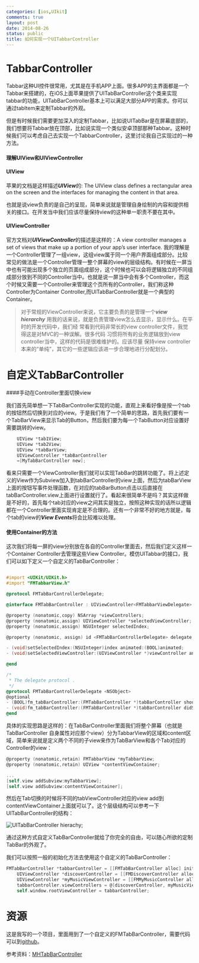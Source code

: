 ```yaml
---
categories: [ios,UIkit]
comments: true
layout: post
date: 2014-08-26 
status: public
title: 如何实现一个UITabbarController
---
```


TabbarController
===
Tabbar这种UI控件很常用，尤其是在手机APP上面。很多APP的主界面都是一个Tabbar来搭建的，在iOS上面苹果提供了UITabBarController这个类来实现tabbar的功能，UITabBarController基本上可以满足大部分APP的需求。你可以通过tabItem来定制Tabbar的外观。

但是有时候我们需要更加深入的定制Tabbar，比如说UITabBar是在屏幕底部的，我们想要将Tabbar放在顶部，比如说实现一个类似安卓顶部那种Tabbar。这种时候我们可以考虑自己去实现一个TabbarController，这里讨论我自己实现过的一种方法。

#### 理解UIView和UIViewController

#### UIView
苹果的文档是这样描述***UIView***的:
The UIView class defines a rectangular area on the screen and the interfaces for managing the content in that area. 

也就是说view负责的是自己的呈现，简单来说就是管理自身绘制的内容和提供相关的接口。在开发当中我们应该尽量保持view的这种单一职责不要在其中。

#### UIViewController
官方文档对***UIViewController***的描述是这样的：A view controller manages a set of views that make up a portion of your app’s user interface. 
我的理解是一个Controller管理了一组view，这组view属于同一个用户界面组成部分。比较常见的做法是一个Controller管理一整个屏幕的view的层级结构。有时候在一屏当中也有可能出现多个独立的页面组成部分，这个时候也可以会将逻辑独立的不同组成部分放到不同的Controller当中。也就是说一屏当中会有多个Controller，而这个时候又需要一个Controller来管理这个页所有的Controller，我们称这种Controller为Container Controller,而UITabBarController就是一个典型的Container。

> 对于常规的ViewController来说，它主要负责的是管理一个***view hierarchy***
> 用我的话来说，就是负责管理view怎么去显示，显示什么。在平时的开发代码中，我们经
> 常看到代码非常长的view controller文件，我觉得这是对MVC的一种误解。很多代码
> 习惯将所有的业务逻辑放到view controller当中，这样的代码是很难维护的。应该尽量
> 保持view controller本来的“单纯”，其它的一些逻辑应该进一步合理地进行分配划分。

自定义TabBarController
===

####手动在Controller里面切换view

我们首先简单想一下TabBarController实现的功能，直观上来看好像是按一个tab的按钮然后切换到对应的view。于是我们有了一个简单的思路，首先我们要有一个TabBarView来显示Tab的Button，然后我们要为每一个TabButton对应设置好需要跳转的view。

```objective-c 
	UIView *tab1View;
	UIView *tab2View;
	UIView *tabBarView;
	UIViewController *tabBarController
	=[MyTabBarController new]; 
```

看来只需要一个ViewController我们就可以实现TabBar的跳转功能了。将上述定义的View作为Subview加入到tabBarController的view上面，然后为tabBarView上面的按钮写事件处理函数，在对应的tabBarButton点击以后直接在tabBarController.view上面进行设置就行了。看起来很简单不是吗？其实这样做是不好的，首先每个tab对应的view之间其实是独立，按照这种实现的话所以逻辑都在一个Controller里面实现肯定是不合理的。还有一个非常不好的地方就是，每个tab的view的***View Events***将会比较难以处理。

#### 使用Container的方法

这次我们将每一屏的view分别放在各自的Controller里面去，然后我们定义这样一个Container Controller去管理这些View Controller。模仿UITabbar的接口，我们可以如下定义一个自定义的TabBarController：

```objective-c

#import <UIKit/UIKit.h>
#import "FMTabbarView.h"

@protocol FMTabBarControllerDelegate;

@interface FMTabBarController : UIViewController<FMTabbarViewDelegate>

@property (nonatomic,copy) NSArray *viewControllers;
@property (nonatomic,assign) UIViewController *selectedViewController;
@property (nonatomic,assign) NSUInteger selectedIndex;

@property (nonatomic, assign) id <FMTabBarControllerDelegate> delegate;

- (void)setSelectedIndex:(NSUInteger)index animated:(BOOL)animated;
- (void)setSelectedViewController:(UIViewController *)viewController animated:(BOOL)animated;

@end

/*
 * The delegate protocol .
 */
@protocol FMTabBarControllerDelegate <NSObject>
@optional
- (BOOL)fm_tabBarController:(FMTabBarController *)tabBarController shouldSelectViewController:(UIViewController *)viewController atIndex:(NSUInteger)index;
- (void)fm_tabBarController:(FMTabBarController *)tabBarController didSelectViewController:(UIViewController *)viewController atIndex:(NSUInteger)index;
@end

```

具体的实现思路是这样的：在TabBarController里面我们将整个屏幕（也就是TabBarController 自身属性对应那个view）分为TabbarView的区域和content区域，简单来说就是定义两个不同的子view来作为TabBarView和各个Tab对应的Controller的view：

```objective-c
@property (nonatomic,retain) FMTabbarView *myTabbarView;
@property (nonatomic,retain) UIView *contentViewContainer;

...
[self.view addSubview:myTabbarView];
[self.view addSubview:contentViewContainer];

```
然后在Tab切换的时候将不同的tabViewController对应的view add到contentViewContainer上面就可以了。这个层级结构可以参考一下UITabBarController的结构：

![UITabBarController hierachy](/images/tabbar_controllerviews.jpg);

通过这种方式自定义TabBarController就给了你完全的自由，可以随心所欲的定制TabBar的外观了。

我们可以按照一般的初始化方法去使用这个自定义的TabBarController：

```objective-c
FMTabBarController *tabbarController = [[FMTabBarController alloc] init];
    UIViewController *discoverController = [[FMDiscoverController alloc] initWithNibName:nil bundle:nil];
    UIViewController *myMusicViewController = [[FMMyMusicController alloc] initWithNibName:nil bundle:nil];
    tabbarController.viewControllers = @[discoverController, myMusicViewController];
    self.window.rootViewController = tabbarController;

```

资源
===

这是我写的一个项目，里面用到了一个自定义的FMTabBarController，需要代码可以到[github](https://github.com/nightwolf-chen/DoubanFM_IOS)。

参考资料：[MHTabBarController](https://github.com/hollance/MHTabBarController)